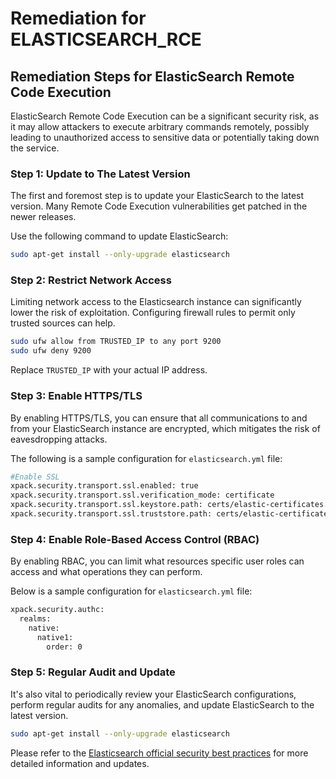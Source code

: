 # Remediation for ELASTICSEARCH_RCE

## Remediation Steps for ElasticSearch Remote Code Execution

ElasticSearch Remote Code Execution can be a significant security risk, as it may allow attackers to execute arbitrary commands remotely, possibly leading to unauthorized access to sensitive data or potentially taking down the service.

### Step 1: Update to The Latest Version

The first and foremost step is to update your ElasticSearch to the latest version. Many Remote Code Execution vulnerabilities get patched in the newer releases.

Use the following command to update ElasticSearch:

```bash
sudo apt-get install --only-upgrade elasticsearch
```

### Step 2: Restrict Network Access

Limiting network access to the Elasticsearch instance can significantly lower the risk of exploitation. Configuring firewall rules to permit only trusted sources can help.

```bash
sudo ufw allow from TRUSTED_IP to any port 9200
sudo ufw deny 9200
```
Replace `TRUSTED_IP` with your actual IP address.

### Step 3: Enable HTTPS/TLS

By enabling HTTPS/TLS, you can ensure that all communications to and from your ElasticSearch instance are encrypted, which mitigates the risk of eavesdropping attacks.

The following is a sample configuration for `elasticsearch.yml` file:

```bash
#Enable SSL
xpack.security.transport.ssl.enabled: true
xpack.security.transport.ssl.verification_mode: certificate 
xpack.security.transport.ssl.keystore.path: certs/elastic-certificates.p12 
xpack.security.transport.ssl.truststore.path: certs/elastic-certificates.p12
```

### Step 4: Enable Role-Based Access Control (RBAC)

By enabling RBAC, you can limit what resources specific user roles can access and what operations they can perform.

Below is a sample configuration for `elasticsearch.yml` file:

```bash
xpack.security.authc:
  realms:
    native:
      native1:
        order: 0
```

### Step 5: Regular Audit and Update

It's also vital to periodically review your ElasticSearch configurations, perform regular audits for any anomalies, and update ElasticSearch to the latest version.

```bash
sudo apt-get install --only-upgrade elasticsearch
```

Please refer to the [Elasticsearch official security best practices](https://www.elastic.co/guide/en/elasticsearch/reference/current/security.html) for more detailed information and updates.